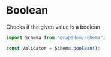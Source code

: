 # Boolean

Checks if the given value is a boolean

```typescript
import Schema from "@rapidom/schema";

const Validator = Schema.boolean();
```

